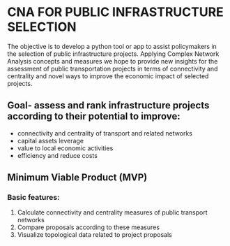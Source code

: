 # CNA FOR PUBLIC INFRASTRUCTURE SELECTION

The objective is to develop a python tool or app to assist policymakers in the selection of public infrastructure projects. Applying Complex Network Analysis concepts and measures we hope to provide new insights for the assessment of public transportation projects in terms of connectivity and centrality and novel ways to improve the economic impact of selected projects.

## Goal- assess and rank infrastructure projects according to their potential to improve:

- connectivity and centrality of transport and related networks
- capital assets leverage
- value to local economic activities
- efficiency and reduce costs

## Minimum Viable Product (MVP)

### Basic features: 

1. Calculate connectivity and centrality measures of public transport networks
2. Compare proposals according to these measures
3. Visualize topological data related to project proposals

